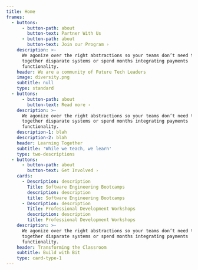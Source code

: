 ```yaml
---
title: Home
frames:
  - buttons:
      - button-path: about
        button-text: Partner With Us
      - button-path: about
        button-text: Join our Program ›
    description: >-
      We agonize over the right abstractions so your teams don’t need to stitch
      together disparate systems or spend months integrating payments
      functionality.
    header: We are a community of Future Tech Leaders
    image: diversity.png
    subtitle: null
    type: standard
  - buttons:
      - button-path: about
        button-text: Read more ›
    description: >-
      We agonize over the right abstractions so your teams don’t need to stitch
      together disparate systems or spend months integrating payments
      functionality.
    description-1: blah
    description-2: blah
    header: Learning Together
    subtitle: 'While we teach, we learn'
    type: two-descriptions
  - buttons:
      - button-path: about
        button-text: Get Involved ›
    cards:
      - Description: description
        Title: Software Engineering Bootcamps
        description: description
        title: Software Engineering Bootcamps
      - Description: description
        Title: Professional Development Workshops
        description: description
        title: Professional Development Workshops
    description: >-
      We agonize over the right abstractions so your teams don’t need to stitch
      together disparate systems or spend months integrating payments
      functionality.
    header: Transforming the Classroom
    subtitle: Build with Bit
    type: card-type-1
---
```


